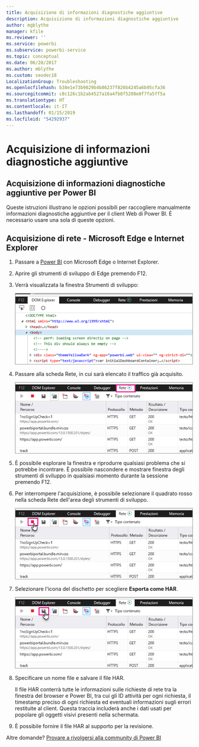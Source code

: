 ```yaml
---
title: Acquisizione di informazioni diagnostiche aggiuntive
description: Acquisizione di informazioni diagnostiche aggiuntive
author: mgblythe
manager: kfile
ms.reviewer: ''
ms.service: powerbi
ms.subservice: powerbi-service
ms.topic: conceptual
ms.date: 06/28/2017
ms.author: mblythe
ms.custom: seodec18
LocalizationGroup: Troubleshooting
ms.openlocfilehash: b38e1e73b9829b4b86237f826b4245a6b95cfa36
ms.sourcegitcommit: c8c126c1b2ab4527a16a4fb8f5208e0f7fa5ff5a
ms.translationtype: HT
ms.contentlocale: it-IT
ms.lasthandoff: 01/15/2019
ms.locfileid: "54292937"
---
```

# <a name="capturing-additional-diagnostic-information"></a>Acquisizione di informazioni diagnostiche aggiuntive
## <a name="capturing-additional-diagnostic-information-for-power-bi"></a>Acquisizione di informazioni diagnostiche aggiuntive per Power BI
Queste istruzioni illustrano le opzioni possibili per raccogliere manualmente informazioni diagnostiche aggiuntive per il client Web di Power BI.  È necessario usare una sola di queste opzioni.

## <a name="network-capture---edge--internet-explorer"></a>Acquisizione di rete - Microsoft Edge e Internet Explorer
1. Passare a [Power BI](https://app.powerbi.com) con Microsoft Edge o Internet Explorer.
2. Aprire gli strumenti di sviluppo di Edge premendo F12.
3. Verrà visualizzata la finestra Strumenti di sviluppo: 
   
   ![Strumenti per sviluppatori](media/service-admin-capturing-additional-diagnostic-information-for-power-bi/edge-developer-tools.png)
4. Passare alla scheda Rete, in cui sarà elencato il traffico già acquisito. 
   
   ![Scheda Rete di Edge](media/service-admin-capturing-additional-diagnostic-information-for-power-bi/edge-network-tab.png)
5. È possibile esplorare la finestra e riprodurre qualsiasi problema che si potrebbe incontrare. È possibile nascondere e mostrare finestra degli strumenti di sviluppo in qualsiasi momento durante la sessione premendo F12.
6. Per interrompere l'acquisizione, è possibile selezionare il quadrato rosso nella scheda Rete dell'area degli strumenti di sviluppo.
   
   ![Arrestare l'acquisizione](media/service-admin-capturing-additional-diagnostic-information-for-power-bi/edge-network-tab-stop.png)
7. Selezionare l'icona del dischetto per scegliere **Esporta come HAR**.
   
   ![Esportare il file](media/service-admin-capturing-additional-diagnostic-information-for-power-bi/edge-network-tab-save.png)
8. Specificare un nome file e salvare il file HAR.
   
    Il file HAR conterrà tutte le informazioni sulle richieste di rete tra la finestra del browser e Power BI,  tra cui gli ID attività per ogni richiesta, il timestamp preciso di ogni richiesta ed eventuali informazioni sugli errori restituite al client.  Questa traccia includerà anche i dati usati per popolare gli oggetti visivi presenti nella schermata.
9. È possibile fornire il file HAR al supporto per la revisione.

Altre domande? [Provare a rivolgersi alla community di Power BI](http://community.powerbi.com/)

